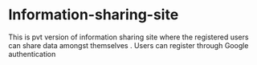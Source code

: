 # Information-sharing-site
This is pvt version of information sharing site where the registered users can share data amongst themselves . Users can register through Google authentication
